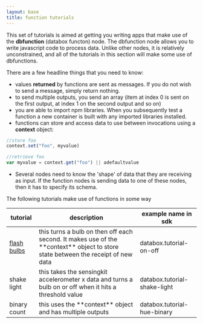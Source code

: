 ```yaml
---
layout: base
title: function tutorials
---
```


This set of tutorials is aimed at getting you writing apps that make use of the **dbfunction** (databox functon) node.  The dbfunction node allows you to write javascript code to process data.  Unlike other nodes, it is relatively unconstrained, and all of the tutorials in this section will make some use of dbfunctions.  

There are a few headline things that you need to know:

- values **returned** by functions are sent as messages. If you do not wish to send a message, simply return nothing.
- to send multiple outputs, you send an array (item at index 0 is sent on the first output, at index 1 on the second output and so on)
- you are able to import npm libraries.  When you subsequently test a function a new container is built with any imported libraries installed.
- functions can store and access data to use between invocations using a  **context** object:

```javascript
//store foo
context.set("foo", myvalue)

//retrieve foo
var myvalue = context.get("foo") || adefaultvalue
``` 

- Several nodes need to know the 'shape' of data that they are receiving as input.  If the function nodes is sending data to one of these nodes, then it has to specify its schema.   

The following tutorials make use of functions in some way

<table>
  <thead>
    <tr>
      <th>tutorial</th>
      <th>description</th>
      <th>example name in sdk</th>
    </tr>
  </thead>
  <tbody>
    <tr>
      <td><a href="/functions/bulb">flash bulbs</a></td>
      <td>this turns a bulb on then off each second.  It makes use of the **context** object to store state between the receipt of new data</td>
      <td>databox.tutorial-on-off</td>
    </tr>
    <tr>
      <td>shake light</td>
      <td>this takes the sensingkit accelerometer x data and turns a bulb on or off when it hits a threshold value </td>
      <td>databox.tutorial-shake-light</td>
    </tr>
    <tr>
      <td>binary count</td>
      <td>this uses the **context** object and has multiple outputs </td>
      <td>databox.tutorial-hue-binary</td>
    </tr>
  </tbody>
</table>